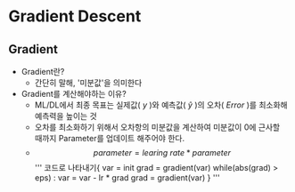 # Gradient Descent

## Gradient
- Gradient란? 
  - 간단히 말해, '미분값'을 의미한다
- Gradient를 계산해야하는 이유?
  - ML/DL에서 최종 목표는 실제값( $y$ )와 예측값( $\hat{y}$ )의 오차( $Error$ )를 최소화해 예측력을 높이는 것
  - 오차를 최소화하기 위해서 오차항의 미분값을 계산하여 미분값이 0에 근사할 때까지 Parameter를 업데이트 해주어야 한다.   
  - $$parameter = learing\ rate * parameter$$
  '''
  코드로 나타내기{
  var = init
  grad = gradient(var)
  while(abs(grad) > eps) : 
    var = var - lr * grad
    grad = gradient(var)
  }
  '''


